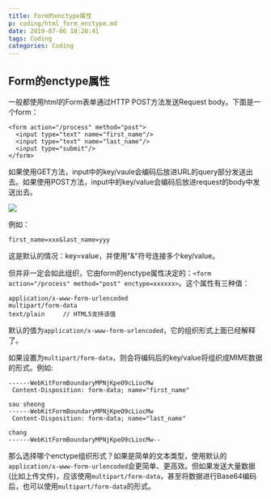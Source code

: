 ```yaml
---
title: Form的enctype属性
p: coding/html_form_enctype.md
date: 2019-07-06 18:20:41
tags: Coding
categories: Coding
---
```


## Form的enctype属性

一般都使用html的Form表单通过HTTP POST方法发送Request body。下面是一个form：

```
<form action="/process" method="post">
  <input type="text" name="first_name"/>
  <input type="text" name="last_name"/>
  <input type="submit"/>
</form>
```

如果使用GET方法，input中的key/vaule会编码后放进URL的query部分发送出去。如果使用POST方法，input中的key/value会编码后放进request的body中发送出去。

![](/img/referer.jpg)

例如：
```
first_name=xxx&last_name=yyy
```

这是默认的情况：key=value，并使用"&"符号连接多个key/value。

但并非一定会如此组织，它由form的enctype属性决定的：`<form action="/process" method="post" enctype=xxxxxx>`。这个属性有三种值：
```
application/x-www-form-urlencoded
multipart/form-data
text/plain     // HTML5支持该值
```

默认的值为`application/x-www-form-urlencoded`，它的组织形式上面已经解释了。

如果设置为`multipart/form-data`，则会将编码后的key/value将组织成MIME数据的形式。例如:
```
------WebKitFormBoundaryMPNjKpeO9cLiocMw
 Content-Disposition: form-data; name="first_name"

sau sheong
------WebKitFormBoundaryMPNjKpeO9cLiocMw
 Content-Disposition: form-data; name="last_name"

chang
------WebKitFormBoundaryMPNjKpeO9cLiocMw--
```

那么选择哪个enctype组织形式？如果是简单的文本类型，使用默认的`application/x-www-form-urlencoded`会更简单、更高效。但如果发送大量数据(比如上传文件)，应该使用`multipart/form-data`，甚至将数据进行Base64编码后，也可以使用`multipart/form-data`的形式。